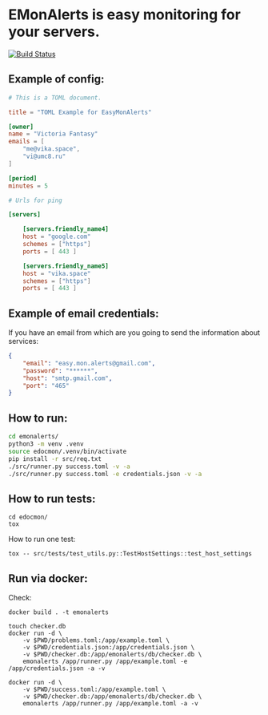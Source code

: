 # EMonAlerts is easy monitoring for your servers.

[![Build Status](https://travis-ci.com/kewtree1408/emonalerts.svg?token=sN2juxZGRBsY3B6bKghG&branch=master)](https://travis-ci.com/kewtree1408/emonalerts)

## Example of config:
```toml
# This is a TOML document.

title = "TOML Example for EasyMonAlerts"

[owner]
name = "Victoria Fantasy"
emails = [
    "me@vika.space",
    "vi@umc8.ru"
]

[period]
minutes = 5

# Urls for ping

[servers]

    [servers.friendly_name4]
    host = "google.com"
    schemes = ["https"]
    ports = [ 443 ]

    [servers.friendly_name5]
    host = "vika.space"
    schemes = ["https"]
    ports = [ 443 ]

```

## Example of email credentials:
If you have an email from which are you going to send the information about services:
```json
{
    "email": "easy.mon.alerts@gmail.com",
    "password": "******",
    "host": "smtp.gmail.com",
    "port": "465"
}
```

## How to run:
```bash
cd emonalerts/
python3 -m venv .venv
source edocmon/.venv/bin/activate
pip install -r src/req.txt
./src/runner.py success.toml -v -a
./src/runner.py success.toml -e credentials.json -v -a
```

## How to run tests:
```
cd edocmon/
tox
```

How to run one test:
```
tox -- src/tests/test_utils.py::TestHostSettings::test_host_settings
```

## Run via docker:
Check:
```
docker build . -t emonalerts
```

```
touch checker.db
docker run -d \
    -v $PWD/problems.toml:/app/example.toml \
    -v $PWD/credentials.json:/app/credentials.json \
    -v $PWD/checker.db:/app/emonalerts/db/checker.db \
    emonalerts /app/runner.py /app/example.toml -e /app/credentials.json -a -v
```

```
docker run -d \
    -v $PWD/success.toml:/app/example.toml \
    -v $PWD/checker.db:/app/emonalerts/db/checker.db \
    emonalerts /app/runner.py /app/example.toml -a -v
```
